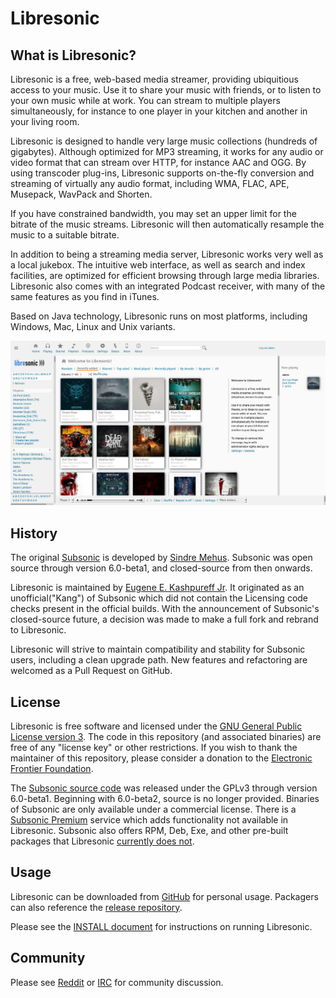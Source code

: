 <!--
# README.md
# Libresonic/libresonic
-->
Libresonic
========

What is Libresonic?
-----------------

Libresonic is a free, web-based media streamer, providing ubiquitious access to your music. Use it to share your music with friends, or to listen to your own music while at work. You can stream to multiple players simultaneously, for instance to one player in your kitchen and another in your living room.

Libresonic is designed to handle very large music collections (hundreds of gigabytes). Although optimized for MP3 streaming, it works for any audio or video format that can stream over HTTP, for instance AAC and OGG. By using transcoder plug-ins, Libresonic supports on-the-fly conversion and streaming of virtually any audio format, including WMA, FLAC, APE, Musepack, WavPack and Shorten.

If you have constrained bandwidth, you may set an upper limit for the bitrate of the music streams. Libresonic will then automatically resample the music to a suitable bitrate.

In addition to being a streaming media server, Libresonic works very well as a local jukebox. The intuitive web interface, as well as search and index facilities, are optimized for efficient browsing through large media libraries. Libresonic also comes with an integrated Podcast receiver, with many of the same features as you find in iTunes.

Based on Java technology, Libresonic runs on most platforms, including Windows, Mac, Linux and Unix variants.

![Screenshot](contrib/assets/screenshot.jpg)

History
-----

The original [Subsonic](http://www.subsonic.org/) is developed by [Sindre Mehus](mailto:sindre@activeobjects.no). Subsonic was open source through version 6.0-beta1, and closed-source from then onwards.

Libresonic is maintained by [Eugene E. Kashpureff Jr](mailto:eugene@kashpureff.org). It originated as an unofficial("Kang") of Subsonic which did not contain the Licensing code checks present in the official builds. With the announcement of Subsonic's closed-source future, a decision was made to make a full fork and rebrand to Libresonic.

Libresonic will strive to maintain compatibility and stability for Subsonic users, including a clean upgrade path. New features and refactoring are welcomed as a Pull Request on GitHub.


License
-------

Libresonic is free software and licensed under the [GNU General Public License version 3](http://www.gnu.org/copyleft/gpl.html). The code in this repository (and associated binaries) are free of any "license key" or other restrictions. If you wish to thank the maintainer of this repository, please consider a donation to the [Electronic Frontier Foundation](https://supporters.eff.org/donate).

The [Subsonic source code](https://github.com/Libresonic/subsonic-svn) was released under the GPLv3 through version 6.0-beta1. Beginning with 6.0-beta2, source is no longer provided. Binaries of Subsonic are only available under a commercial license. There is a [Subsonic Premium](http://www.subsonic.org/pages/premium.jsp) service which adds functionality not available in Libresonic. Subsonic also offers RPM, Deb, Exe, and other pre-built packages that Libresonic [currently does not](https://github.com/Libresonic/libresonic/issues/65).


Usage
-----

Libresonic can be downloaded from
[GitHub](https://github.com/Libresonic/libresonic/releases) for personal usage.
Packagers can also reference the [release repository](https://libresonic.org/release/).

Please see the [INSTALL document](https://github.com/Libresonic/libresonic/blob/develop/INSTALL.md) for instructions on running Libresonic.


Community
---------
Please see [Reddit](https://www.reddit.com/r/libresonic) or
[IRC](http://webchat.freenode.net?channels=%23libresonic) for community
discussion.
